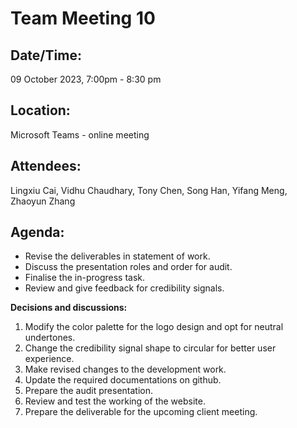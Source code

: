 # **Team Meeting 10**

## **Date/Time:** 

09 October 2023, 7:00pm - 8:30 pm

## **Location:** 

Microsoft Teams - online meeting

## **Attendees:** 

Lingxiu Cai, Vidhu Chaudhary, Tony Chen, Song Han, Yifang Meng, Zhaoyun Zhang

## **Agenda:** 

- Revise the deliverables in statement of work.
- Discuss the presentation roles and order for audit.
- Finalise the in-progress task.
- Review and give feedback for credibility signals.
  
**Decisions and discussions:**

1. Modify the color palette for the logo design and opt for neutral undertones.
2. Change the credibility signal shape to circular for better user experience.
3. Make revised changes to the development work.
4. Update the required documentations on github.
5. Prepare the audit presentation.
6. Review and test the working of the website.
7. Prepare the deliverable for the upcoming client meeting.
